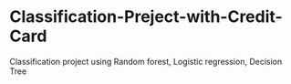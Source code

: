 # Classification-Preject-with-Credit-Card
Classification project using Random forest, Logistic regression, Decision Tree
